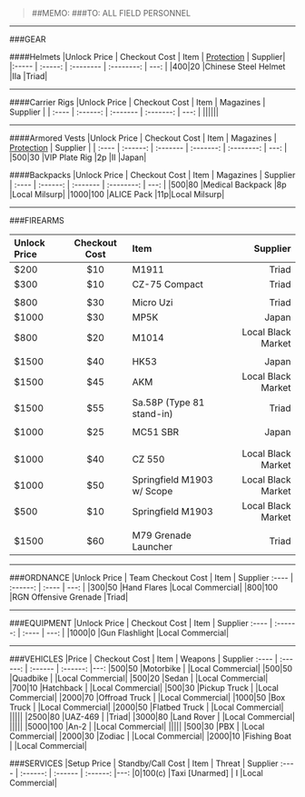 > ##MEMO:
> ###TO: ALL FIELD PERSONNEL

----------

###GEAR

####Helmets
|Unlock Price | Checkout Cost | Item   | [Protection](http://www.safeguardarmor.com/support/body-armor-protection-levels/) | Supplier|
|:----- | :-----:  | :-------- | :--------: | ---: |
|$400	|$20   |Chinese Steel Helmet 	    |IIa 	|Triad|

***

####Carrier Rigs
|Unlock Price | Checkout Cost | Item     | Magazines | Supplier |
| :---- | :------: | :------- | :-------: | ---: |
||||||


***

####Armored Vests
|Unlock Price | Checkout Cost  | Item | Magazines | [Protection](http://www.safeguardarmor.com/support/body-armor-protection-levels/) | Supplier |
| :---- | :------: | :------- | :-------: | :--------: | ---: |
|$500   |$30   |VIP Plate Rig       |2p |II   |Japan|

####Backpacks
|Unlock Price | Checkout Cost    | Item     | Magazines  | Supplier
| :---- | :------: | :------- | :--------: | ---: |
|$500	|$80  |Medical Backpack	  |8p	|Local Milsurp|
|$1000 	|$100  |ALICE Pack      |11p|Local Milsurp|

***

###FIREARMS

|Unlock Price | Checkout Cost      | Item     | Supplier
| :---- | :------: | :------- | ---: |
|$200   |$10  |M1911                |Triad|
|$300   |$10  |CZ-75 Compact        |Triad|
||||
|$800   |$30  |Micro Uzi            |Triad|
|$1000  |$30  |MP5K                 |Japan|
|$800	  |$20 |M1014			            |Local Black Market|
||||
|$1500  |$40  |HK53        |Japan|
|$1500  |$45  |AKM        |Local Black Market|
|$1500  |$55  |Sa.58P (Type 81 stand-in) |Triad|
||||
|$1000	  |$25  |MC51 SBR  	|Japan|
||||
||||
|$1000	|$40  |CZ 550		|Local Black Market|
|$1000  |$50 |Springfield M1903 w/ Scope     |Local Black Market|
|$500  |$10 |Springfield M1903     |Local Black Market|
||||
|$1500  |$60  |M79 Grenade Launcher   |Triad|

***

###ORDNANCE
|Unlock Price | Team Checkout Cost      | Item     | Supplier
:---- | :------: | :---- | ---: |
|$300   |$50  |Hand Flares            |Local Commercial|
|$800  |$100  |RGN Offensive Grenade  |Triad|

***

###EQUIPMENT
|Unlock Price | Checkout Cost      | Item     | Supplier
:---- | :------: | :---- | ---: |
|$1000  |$0  |Gun Flashlight  |Local Commercial|


***

###VEHICLES
|Price | Checkout Cost      | Item   | Weapons  | Supplier
:---- | :------: | :------ | :------: |---:
|$500    |$50     |Motorbike            |             |Local Commercial|
|$500    |$50     |Quadbike            |             |Local Commercial|
|$500    |$20     |Sedan             |             |Local Commercial|
|$700    |$10     |Hatchback             |             |Local Commercial|
|$500    |$30     |Pickup Truck             |             |Local Commercial|
|$2000    |$70     |Offroad Truck             |             |Local Commercial|
|$1000    |$50     |Box Truck             |             |Local Commercial|
|$2000    |$50     |Flatbed Truck             |             |Local Commercial|
|||||
|$2500	  |$80     |UAZ-469       |		          |Triad|
|$3000	  |$80     |Land Rover       |		          |Local Commercial|
|||||
|$5000  |$100  |An-2                |            |Local Commercial|
|||||
|$500    |$30  |PBX                  |             |Local Commercial|
|$2000    |$30  |Zodiac              |             |Local Commercial|
|$2000   |$10  |Fishing Boat       |           |Local Commercial|


###SERVICES
|Setup Price | Standby/Call Cost    | Item   | Threat  | Supplier
:---- | :------: | :------ | :------: |---:
|$0    |$100(c)  |Taxi [Unarmed]  | I            |Local Commercial|

